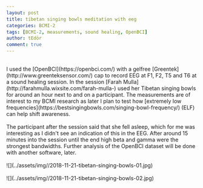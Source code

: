 ```yaml
---
layout: post
title: tibetan singing bowls meditation with eeg
categories: BCMI-2
tags: [BCMI-2, measurements, sound healing, OpenBCI]
author: tEdör
comment: true
---
```

<br>
I used the [OpenBCI](https://openbci.com/) with a gelfree [Greentek](http://www.greenteksensor.com/) cap to record EEG at F1, F2, T5 and T6 at a sound healing session. In the session [Farah Mulla](http://farahmulla.wixsite.com/farah-mulla-) used her Tibetan singing bowls for around an hour next to and on a participant. The measurements are of interest to my BCMI research as later I plan to test how [extremely low frequencies](https://bestsingingbowls.com/singing-bowl-frequency/) (ELF) can help shift awareness.
<br><br>
The participant after the session said that she fell asleep, which for me was interesting as I didn't see an indication of this in the EEG. After around 15 minutes into the session until the end high beta and gamma were the strongest bandwidths. Further analysis of the OpenBCI dataset will be done with another software, later.
<br>
<br>
![](../assets/img//2018-11-21-tibetan-singing-bowls-01.jpg)
<br>
<br>
![](../assets/img//2018-11-21-tibetan-singing-bowls-02.jpg)
